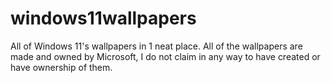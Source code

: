 # windows11wallpapers
All of Windows 11's wallpapers in 1 neat place.
All of the wallpapers are made and owned by Microsoft, I do not claim in any way to have created or have ownership of them.
